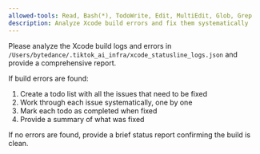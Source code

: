 ```yaml
---
allowed-tools: Read, Bash(*), TodoWrite, Edit, MultiEdit, Glob, Grep
description: Analyze Xcode build errors and fix them systematically
---
```


Please analyze the Xcode build logs and errors in `/Users/bytedance/.tiktok_ai_infra/xcode_statusline_logs.json` and provide a comprehensive report.

If build errors are found:
1. Create a todo list with all the issues that need to be fixed
2. Work through each issue systematically, one by one
3. Mark each todo as completed when fixed
4. Provide a summary of what was fixed

If no errors are found, provide a brief status report confirming the build is clean.